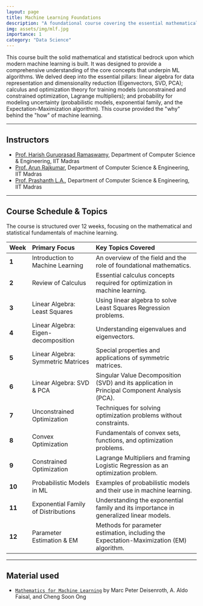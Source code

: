 ```yaml
---
layout: page
title: Machine Learning Foundations
description: "A foundational course covering the essential mathematical prerequisites—Calculus, Linear Algebra, Optimization, and Probability—necessary for a comprehensive understanding of Machine Learning."
img: assets/img/mlf.jpg
importance: 1
category: "Data Science"
---
```


This course built the solid mathematical and statistical bedrock upon which modern machine learning is built. It was designed to provide a comprehensive understanding of the core concepts that underpin ML algorithms. We delved deep into the essential pillars: linear algebra for data representation and dimensionality reduction (Eigenvectors, SVD, PCA); calculus and optimization theory for training models (unconstrained and constrained optimization, Lagrange multipliers); and probability for modeling uncertainty (probabilistic models, exponential family, and the Expectation-Maximization algorithm). This course provided the "why" behind the "how" of machine learning.

---

## Instructors

- [Prof. Harish Guruprasad Ramaswamy](https://www.cse.iitm.ac.in/profile.php?arg=MTgzNA==), Department of Computer Science & Engineering, IIT Madras
- [Prof. Arun Rajkumar](https://www.cse.iitm.ac.in/profile.php?arg=MjA0MA==), Department of Computer Science & Engineering, IIT Madras
- [Prof. Prashanth L.A.](https://www.cse.iitm.ac.in/~prashla/), Department of Computer Science & Engineering, IIT Madras

---

## Course Schedule & Topics

The course is structured over 12 weeks, focusing on the mathematical and statistical fundamentals of machine learning.

| Week   | Primary Focus                       | Key Topics Covered                                                                            |
| :----- | :---------------------------------- | :-------------------------------------------------------------------------------------------- |
| **1**  | Introduction to Machine Learning    | An overview of the field and the role of foundational mathematics.                            |
| **2**  | Review of Calculus                  | Essential calculus concepts required for optimization in machine learning.                    |
| **3**  | Linear Algebra: Least Squares       | Using linear algebra to solve Least Squares Regression problems.                              |
| **4**  | Linear Algebra: Eigen-decomposition | Understanding eigenvalues and eigenvectors.                                                   |
| **5**  | Linear Algebra: Symmetric Matrices  | Special properties and applications of symmetric matrices.                                    |
| **6**  | Linear Algebra: SVD & PCA           | Singular Value Decomposition (SVD) and its application in Principal Component Analysis (PCA). |
| **7**  | Unconstrained Optimization          | Techniques for solving optimization problems without constraints.                             |
| **8**  | Convex Optimization                 | Fundamentals of convex sets, functions, and optimization problems.                            |
| **9**  | Constrained Optimization            | Lagrange Multipliers and framing Logistic Regression as an optimization problem.              |
| **10** | Probabilistic Models in ML          | Examples of probabilistic models and their use in machine learning.                           |
| **11** | Exponential Family of Distributions | Understanding the exponential family and its importance in generalized linear models.         |
| **12** | Parameter Estimation & EM           | Methods for parameter estimation, including the Expectation-Maximization (EM) algorithm.      |

---

## Material used

- [`Mathematics for Machine Learning`](https://mml-book.github.io/book/mml-book.pdf) by Marc Peter Deisenroth, A. Aldo Faisal, and Cheng Soon Ong
